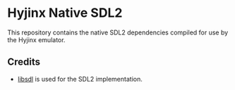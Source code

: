 # Hyjinx Native SDL2
This repository contains the native SDL2 dependencies compiled for use by the Hyjinx emulator. 

## Credits
- [libsdl](https://github.com/libsdl-org/SDL) is used for the SDL2 implementation.
